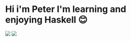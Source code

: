 # Hi i'm Peter I'm learning and enjoying Haskell 😊
<img src="https://github-readme-stats.vercel.app/api?username=risingBirdSong&count_private=true&theme=vue&show_icons=true&hide_title=true&hide_border=true&hide=stars,issues" > <img src="https://github-readme-stats.vercel.app/api/top-langs/?username=risingBirdSong&langs_count=10&layout=compact&theme=vue&hide_title=true&hide_border=true" >

